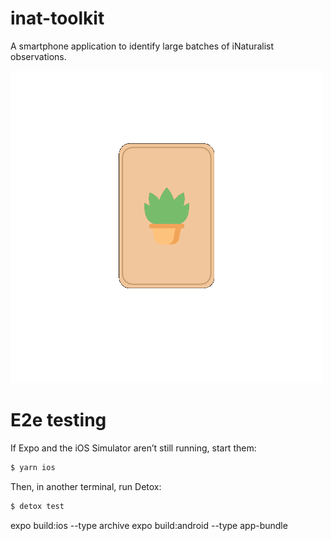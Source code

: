 # inat-toolkit
A smartphone application to identify large batches of iNaturalist observations.

![Example1](docs/gifs/swiper.gif)



# E2e testing
If Expo and the iOS Simulator aren’t still running, start them:

```bash
$ yarn ios
```

Then, in another terminal, run Detox:

```bash
$ detox test
```

expo build:ios --type archive
expo build:android --type app-bundle

